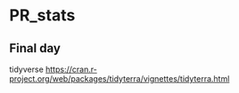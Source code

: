 # PR_stats

## Final day
tidyverse
https://cran.r-project.org/web/packages/tidyterra/vignettes/tidyterra.html
